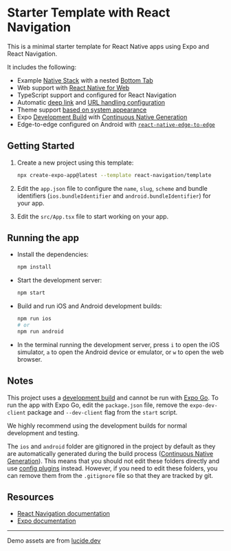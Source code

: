 # Starter Template with React Navigation

This is a minimal starter template for React Native apps using Expo and React
Navigation.

It includes the following:

- Example
  [Native Stack](https://reactnavigation.org/docs/native-stack-navigator) with a
  nested [Bottom Tab](https://reactnavigation.org/docs/bottom-tab-navigator)
- Web support with
  [React Native for Web](https://necolas.github.io/react-native-web/)
- TypeScript support and configured for React Navigation
- Automatic [deep link](https://reactnavigation.org/docs/deep-linking) and
  [URL handling configuration](https://reactnavigation.org/docs/configuring-links)
- Theme support
  [based on system appearance](https://reactnavigation.org/docs/themes/#using-the-operating-system-preferences)
- Expo
  [Development Build](https://docs.expo.dev/develop/development-builds/introduction/)
  with
  [Continuous Native Generation](https://docs.expo.dev/workflow/continuous-native-generation/)
- Edge-to-edge configured on Android with
  [`react-native-edge-to-edge`](https://www.npmjs.com/package/react-native-edge-to-edge)

## Getting Started

1. Create a new project using this template:

   ```sh
   npx create-expo-app@latest --template react-navigation/template
   ```

2. Edit the `app.json` file to configure the `name`, `slug`, `scheme` and bundle
   identifiers (`ios.bundleIdentifier` and `android.bundleIdentifier`) for your
   app.

3. Edit the `src/App.tsx` file to start working on your app.

## Running the app

- Install the dependencies:

  ```sh
  npm install
  ```

- Start the development server:

  ```sh
  npm start
  ```

- Build and run iOS and Android development builds:

  ```sh
  npm run ios
  # or
  npm run android
  ```

- In the terminal running the development server, press `i` to open the iOS
  simulator, `a` to open the Android device or emulator, or `w` to open the web
  browser.

## Notes

This project uses a
[development build](https://docs.expo.dev/develop/development-builds/introduction/)
and cannot be run with [Expo Go](https://expo.dev/go). To run the app with Expo
Go, edit the `package.json` file, remove the `expo-dev-client` package and
`--dev-client` flag from the `start` script.

We highly recommend using the development builds for normal development and
testing.

The `ios` and `android` folder are gitignored in the project by default as they
are automatically generated during the build process
([Continuous Native Generation](https://docs.expo.dev/workflow/continuous-native-generation/)).
This means that you should not edit these folders directly and use
[config plugins](https://docs.expo.dev/config-plugins/) instead. However, if you
need to edit these folders, you can remove them from the `.gitignore` file so
that they are tracked by git.

## Resources

- [React Navigation documentation](https://reactnavigation.org/)
- [Expo documentation](https://docs.expo.dev/)

---

Demo assets are from [lucide.dev](https://lucide.dev/)
